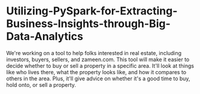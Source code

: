 # Utilizing-PySpark-for-Extracting-Business-Insights-through-Big-Data-Analytics
We're working on a tool to help folks interested in real estate, including investors, buyers, sellers, and zameen.com. This tool will make it easier to decide whether to buy or sell a property in a specific area. It'll look at things like who lives there, what the property looks like, and how it compares to others in the area. Plus, it'll give advice on whether it's a good time to buy, hold onto, or sell a property.

